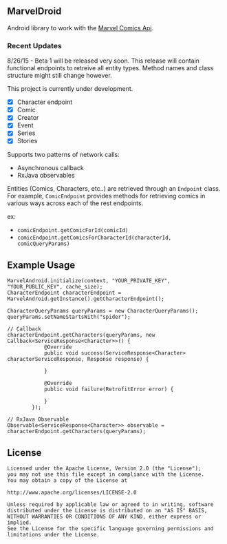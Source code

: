 ## MarvelDroid
Android library to work with the [Marvel Comics Api](http://developer.marvel.com/).

### Recent Updates
8/26/15 - Beta 1 will be released very soon.  This release will contain functional endpoints to retreive all entity types.  Method names and class structure might still change however.


This project is currently under development.

- [x] Character endpoint
- [x] Comic
- [x] Creator
- [x] Event
- [x] Series
- [x] Stories

Supports two patterns of network calls:
- Asynchronous callback
- RxJava observables

Entities (Comics, Characters, etc..) are retrieved through an `Endpoint` class.  
For example, `ComicEndpoint` provides methods for retrieving comics in various ways across each of the rest endpoints.  

ex:
- `comicEndpoint.getComicForId(comicId)`
- `comicEndpoint.getComicsForCharacterId(characterId, comicQueryParams)`

 
## Example Usage

```
MarvelAndroid.initialize(context, "YOUR_PRIVATE_KEY", "YOUR_PUBLIC_KEY", cache_size);
CharacterEndpoint characterEndpoint = MarvelAndroid.getInstance().getCharacterEndpoint();

CharacterQueryParams queryParams = new CharacterQueryParams();
queryParams.setNameStartsWith("spider");

// Callback
characterEndpoint.getCharacters(queryParams, new Callback<ServiceResponse<Character>>() {
            @Override
            public void success(ServiceResponse<Character> characterServiceResponse, Response response) {
                
            }

            @Override
            public void failure(RetrofitError error) {

            }
        });
        
// RxJava Observable
Observable<ServiceResponse<Character>> observable = characterEndpoint.getCharacters(queryParams);
```

## License
```
Licensed under the Apache License, Version 2.0 (the "License");
you may not use this file except in compliance with the License.
You may obtain a copy of the License at

http://www.apache.org/licenses/LICENSE-2.0

Unless required by applicable law or agreed to in writing, software
distributed under the License is distributed on an "AS IS" BASIS,
WITHOUT WARRANTIES OR CONDITIONS OF ANY KIND, either express or implied.
See the License for the specific language governing permissions and
limitations under the License.
```
